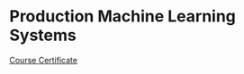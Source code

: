 # Production Machine Learning Systems
[Course Certificate](https://coursera.org/share/014f9ff00120878d99187bcabec4d9cb)
